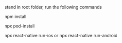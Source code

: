 stand in root folder, run the following commands

npm install

npx pod-install

npx react-native run-ios
or
npx react-native run-android
